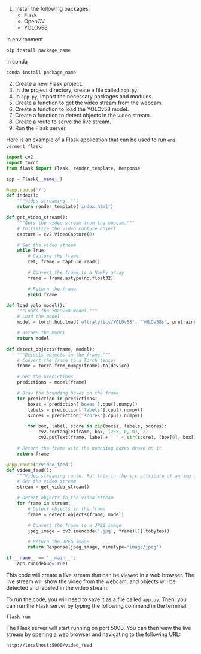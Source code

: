 
1. Install the following packages:
    * Flask
    * OpenCV
    * YOLOv58

in environment
```
pip install package_name
```


in conda
```
conda install package_name
```


2. Create a new Flask project.
3. In the project directory, create a file called `app.py`.
4. In `app.py`, import the necessary packages and modules.
5. Create a function to get the video stream from the webcam.
6. Create a function to load the YOLOv58 model.
7. Create a function to detect objects in the video stream.
8. Create a route to serve the live stream.
9. Run the Flask server.

Here is an example of a Flask application that can be used to run `eni verment flask`:

```python
import cv2
import torch
from flask import Flask, render_template, Response

app = Flask(__name__)

@app.route('/')
def index():
    """Video streaming ."""
    return render_template('index.html')

def get_video_stream():
    """Gets the video stream from the webcam."""
    # Initialize the video capture object
    capture = cv2.VideoCapture(0)

    # Get the video stream
    while True:
        # Capture the frame
        ret, frame = capture.read()

        # Convert the frame to a NumPy array
        frame = frame.astype(np.float32)

        # Return the frame
        yield frame

def load_yolo_model():
    """Loads the YOLOv58 model."""
    # Load the model
    model = torch.hub.load('ultralytics/YOLOv58', 'YOLOv58s', pretrained=True)

    # Return the model
    return model

def detect_objects(frame, model):
    """Detects objects in the frame."""
    # Convert the frame to a Torch tensor
    frame = torch.from_numpy(frame).to(device)

    # Get the predictions
    predictions = model(frame)

    # Draw the bounding boxes on the frame
    for prediction in predictions:
        boxes = prediction['boxes'].cpu().numpy()
        labels = prediction['labels'].cpu().numpy()
        scores = prediction['scores'].cpu().numpy()

        for box, label, score in zip(boxes, labels, scores):
            cv2.rectangle(frame, box, (255, 0, 0), 2)
            cv2.putText(frame, label + ' ' + str(score), (box[0], box[1] + 20), cv2.FONT_HERSHEY_SIMPLEX, 0.5, (255, 0, 0))

    # Return the frame with the bounding boxes drawn on it
    return frame

@app.route('/video_feed')
def video_feed():
    """Video streaming route. Put this in the src attribute of an img tag."""
    # Get the video stream
    stream = get_video_stream()

    # Detect objects in the video stream
    for frame in stream:
        # Detect objects in the frame
        frame = detect_objects(frame, model)

        # Convert the frame to a JPEG image
        jpeg_image = cv2.imencode('.jpg', frame)[1].tobytes()

        # Return the JPEG image
        return Response(jpeg_image, mimetype='image/jpeg')

if __name__ == '__main__':
    app.run(debug=True)
```

This code will create a live stream that can be viewed in a web browser. The live stream will show the video from the webcam, and objects will be detected and labeled in the video stream.

To run the code, you will need to save it as a file called `app.py`. Then, you can run the Flask server by typing the following command in the terminal:

```
flask run
```

The Flask server will start running on port 5000. You can then view the live stream by opening a web browser and navigating to the following URL:

```
http://localhost:5000/video_feed
```

